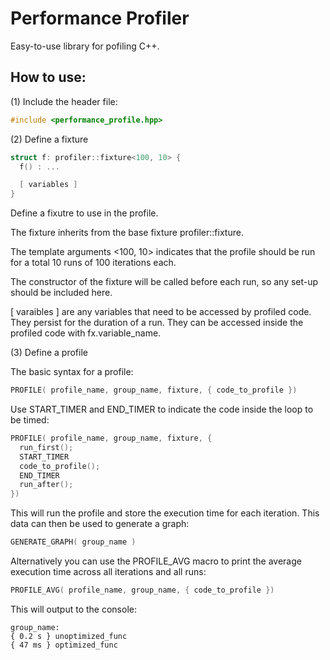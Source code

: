 # Performance Profiler

Easy-to-use library for pofiling C++.

## How to use:

(1) Include the header file:
```cpp
#include <performance_profile.hpp>
```
(2) Define a fixture
```cpp
struct f: profiler::fixture<100, 10> {
  f() : ...

  [ variables ]
}
```
Define a fixutre to use in the profile.

The fixture inherits from the base fixture profiler::fixture.

The template arguments <100, 10> indicates that the profile should be run for a total 10 runs of 100 iterations each.

The constructor of the fixture will be called before each run, so any set-up should be included here.

[ varaibles ] are any variables that need to be accessed by profiled code. They persist for the duration of a run.
They can be accessed inside the profiled code with fx.variable_name.

(3) Define a profile

The basic syntax for a profile:
```cpp
PROFILE( profile_name, group_name, fixture, { code_to_profile })
```
Use START_TIMER and END_TIMER to indicate the code inside the loop to be timed:
```cpp
PROFILE( profile_name, group_name, fixture, {
  run_first();
  START_TIMER
  code_to_profile();
  END_TIMER
  run_after();
})
```
This will run the profile and store the execution time for each iteration. This data can then be used to generate
a graph:
```cpp
GENERATE_GRAPH( group_name )
```
Alternatively you can use the PROFILE_AVG macro to print the average execution time across all iterations and all runs:
```cpp
PROFILE_AVG( profile_name, group_name, { code_to_profile })
```
This will output to the console:
```
group_name:
{ 0.2 s } unoptimized_func
{ 47 ms } optimized_func
```
